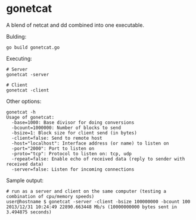 gonetcat
========

A blend of netcat and dd combined into one executable.

Bulding:
```
go build gonetcat.go
```

Executing:
```
# Server
gonetcat -server

# Client
gonetcat -client
```

Other options:
```
gonetcat -h
Usage of gonetcat:
  -base=1000: Base divisor for doing conversions
  -bcount=1000000: Number of blocks to send
  -bsize=1: Block size for client send (in bytes)
  -client=false: Send to remote host
  -host="localhost": Interface address (or name) to listen on
  -port="2000": Port to listen on
  -proto="tcp": Protocol to listen on: tcp, udp
  -repeat=false: Enable echo of received data (reply to sender with received data)
  -server=false: Listen for incoming connections
```

Sample output:
```
# run as a server and client on the same computer (testing a combination of cpu/memory speeds)
user@hostname $ gonetcat -server -client -bsize 100000000 -bcount 100
2013/12/31 10:24:49 22890.663448 Mb/s (10000000000 bytes sent in 3.494875 seconds)
```